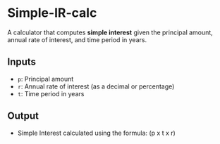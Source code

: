 # Simple-IR-calc

A calculator that computes **simple interest** given the principal amount, annual rate of interest, and time period in years.

## Inputs
- `p`: Principal amount
- `r`: Annual rate of interest (as a decimal or percentage)
- `t`: Time period in years

## Output
- Simple Interest calculated using the formula: (p x t x r)

